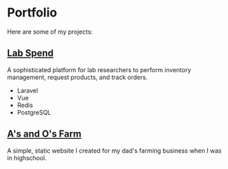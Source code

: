 # Portfolio

Here are some of my projects:


## [Lab Spend](https://labspend.com)
A sophisticated platform for lab researchers to perform inventory management, request products, and track orders.

- Laravel
- Vue
- Redis
- PostgreSQL

## [A's and O's Farm](http://aofarm.org)

<example></example>

<v-img src="thumbnails/aofarm.jpg"></v-img>

A simple, static website I created for my dad's farming business when I was in highschool.